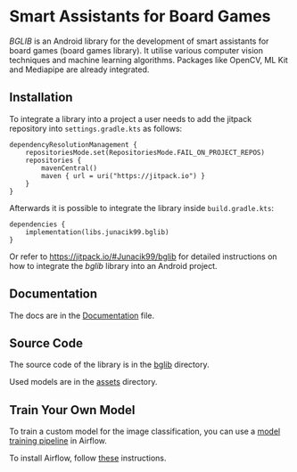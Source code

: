 # Smart Assistants for Board Games
*BGLIB* is an Android library for the development of smart assistants
for board games (board games library). It utilise various computer
vision techniques and machine learning algorithms. Packages like OpenCV,
ML Kit and Mediapipe are already integrated.

## Installation
To integrate a library into a project a user needs to add the jitpack
repository into `settings.gradle.kts` as follows:

    dependencyResolutionManagement {
        repositoriesMode.set(RepositoriesMode.FAIL_ON_PROJECT_REPOS)
        repositories {
            mavenCentral()
            maven { url = uri("https://jitpack.io") }
        }
    }

Afterwards it is possible to integrate the library inside
`build.gradle.kts`:

    dependencies {
        implementation(libs.junacik99.bglib)
    }

Or refer to <https://jitpack.io/#Junacik99/bglib> for detailed
instructions on how to integrate the *bglib* library into an Android
project.

## Documentation
The docs are in the [Documentation](./documentation.md) file.

## Source Code
The source code of the library is in the [bglib](./bglib/) directory.

Used models are in the [assets](./app/src/main/assets/) directory.

## Train Your Own Model
To train a custom model for the image classification, you can use a [model training pipeline](https://github.com/Junacik99/airflow-model-pipeline) in Airflow.

To install Airflow, follow [these](https://airflow.apache.org/docs/apache-airflow/stable/installation/index.html) instructions.